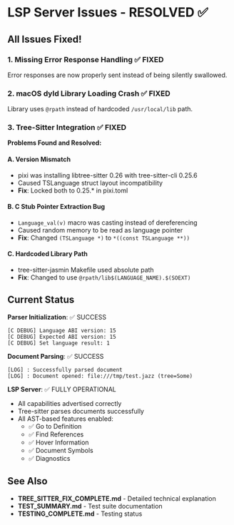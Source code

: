 # LSP Server Issues - RESOLVED ✅

## All Issues Fixed!

### 1. **Missing Error Response Handling** ✅ FIXED
Error responses are now properly sent instead of being silently swallowed.

### 2. **macOS dyld Library Loading Crash** ✅ FIXED
Library uses `@rpath` instead of hardcoded `/usr/local/lib` path.

### 3. **Tree-Sitter Integration** ✅ FIXED

**Problems Found and Resolved:**

#### A. Version Mismatch
- pixi was installing libtree-sitter 0.26 with tree-sitter-cli 0.25.6
- Caused TSLanguage struct layout incompatibility
- **Fix**: Locked both to 0.25.* in pixi.toml

#### B. C Stub Pointer Extraction Bug
- `Language_val(v)` macro was casting instead of dereferencing
- Caused random memory to be read as language pointer
- **Fix**: Changed `(TSLanguage *)` to `*((const TSLanguage **))`

#### C. Hardcoded Library Path
- tree-sitter-jasmin Makefile used absolute path
- **Fix**: Changed to use `@rpath/lib$(LANGUAGE_NAME).$(SOEXT)`

## Current Status

**Parser Initialization**: ✅ SUCCESS
```
[C DEBUG] Language ABI version: 15
[C DEBUG] Expected ABI version: 15
[C DEBUG] Set language result: 1
```

**Document Parsing**: ✅ SUCCESS
```
[LOG] : Successfully parsed document
[LOG] : Document opened: file:///tmp/test.jazz (tree=Some)
```

**LSP Server**: ✅ FULLY OPERATIONAL
- All capabilities advertised correctly
- Tree-sitter parses documents successfully
- All AST-based features enabled:
  - ✅ Go to Definition
  - ✅ Find References
  - ✅ Hover Information
  - ✅ Document Symbols
  - ✅ Diagnostics

## See Also

- **TREE_SITTER_FIX_COMPLETE.md** - Detailed technical explanation
- **TEST_SUMMARY.md** - Test suite documentation
- **TESTING_COMPLETE.md** - Testing status
